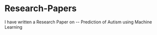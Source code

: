 # Research-Papers
I have written a Research Paper on -- Prediction of Autism using Machine Learning
